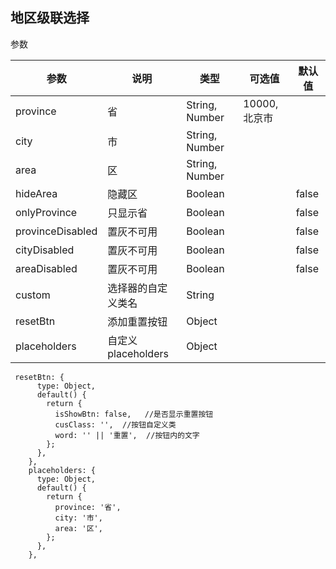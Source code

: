 ## 地区级联选择

参数

| 参数             | 说明               | 类型           | 可选值       | 默认值 |
| ---------------- | ------------------ | -------------- | ------------ | ------ |
| province         | 省                 | String, Number | 10000,北京市 |        |
| city             | 市                 | String, Number |              |        |
| area             | 区                 | String, Number |              |        |
| hideArea         | 隐藏区             | Boolean        |              | false  |
| onlyProvince     | 只显示省           | Boolean        |              | false  |
| provinceDisabled | 置灰不可用         | Boolean        |              | false  |
| cityDisabled     | 置灰不可用         | Boolean        |              | false  |
| areaDisabled     | 置灰不可用         | Boolean        |              | false  |
| custom           | 选择器的自定义类名 | String         |              |        |
| resetBtn         | 添加重置按钮       | Object         |              |        |
| placeholders     | 自定义placeholders | Object         |              |        |

```
 resetBtn: {
      type: Object,
      default() {
        return {
          isShowBtn: false,   //是否显示重置按钮
          cusClass: '',  //按钮自定义类
          word: '' || '重置',  //按钮内的文字
        };
      },
    },
    placeholders: {
      type: Object,
      default() {
        return {
          province: '省',
          city: '市',
          area: '区',
        };
      },
    },
```

